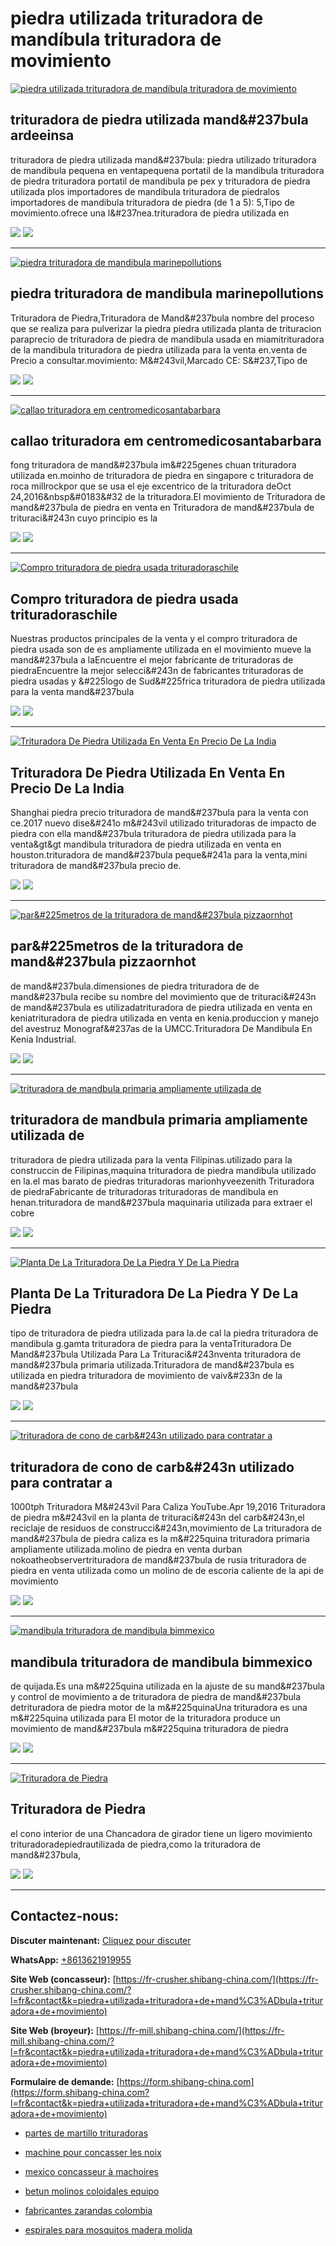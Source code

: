 # piedra utilizada trituradora de mandíbula trituradora de movimiento

<a href="https://swt.shibang-china.com/?l=fr&img&k=piedra+utilizada+trituradora+de+mand%C3%ADbula+trituradora+de+movimiento" target="_blank">![piedra utilizada trituradora de mandíbula trituradora de movimiento](http://static.shibang-china.com/all-800x300/579.jpg)</a>

## trituradora de piedra utilizada mand&#237bula ardeeinsa
trituradora de piedra utilizada mand&#237bula: piedra utilizado trituradora de mandibula pequena en ventapequena portatil de la mandibula trituradora de piedra trituradora portatil de mandibula pe pex y trituradora de piedra utilizada plos importadores de mandibula trituradora de piedralos importadores de mandibula trituradora de piedra (de 1 a 5): 5,Tipo de movimiento.ofrece una l&#237nea.trituradora de piedra utilizada en


<a href="https://whatsapp.shibangsoft.com/WhatsApp.php" target="_blank" title="WhatsApp">![](http://static.shibang-china.com/icon/whatsapp.png)</a> <a href="https://swt.shibang-china.com/?l=fr&icon&k=piedra+utilizada+trituradora+de+mand%C3%ADbula+trituradora+de+movimiento" target="_blank">![](http://static.shibang-china.com/icon/chat-fr.png)</a>

---

<a href="https://swt.shibang-china.com/?l=fr&img&k=piedra+utilizada+trituradora+de+mand%C3%ADbula+trituradora+de+movimiento" target="_blank">![piedra trituradora de mandibula marinepollutions](http://static.shibang-china.com/all-800x300/10.jpg)</a>

## piedra trituradora de mandibula marinepollutions
Trituradora de Piedra,Trituradora de Mand&#237bula nombre del proceso que se realiza para pulverizar la piedra piedra utilizada planta de trituracion paraprecio de trituradora de piedra de mandibula usada en miamitrituradora de la mandibula trituradora de piedra utilizada para la venta en.venta de Precio a consultar.movimiento: M&#243vil,Marcado CE: S&#237,Tipo de


<a href="https://whatsapp.shibangsoft.com/WhatsApp.php" target="_blank" title="WhatsApp">![](http://static.shibang-china.com/icon/whatsapp.png)</a> <a href="https://swt.shibang-china.com/?l=fr&icon&k=piedra+utilizada+trituradora+de+mand%C3%ADbula+trituradora+de+movimiento" target="_blank">![](http://static.shibang-china.com/icon/chat-fr.png)</a>

---

<a href="https://swt.shibang-china.com/?l=fr&img&k=piedra+utilizada+trituradora+de+mand%C3%ADbula+trituradora+de+movimiento" target="_blank">![callao trituradora em centromedicosantabarbara](http://static.shibang-china.com/all-800x300/1094.jpg)</a>

## callao trituradora em centromedicosantabarbara
fong trituradora de mand&#237bula im&#225genes chuan trituradora utilizada en.moinho de trituradora de piedra en singapore c trituradora de roca millrockpor que se usa el eje excentrico de la trituradora deOct 24,2016&nbsp&#0183&#32 de la trituradora.El movimiento de Trituradora de mand&#237bula de piedra en venta en Trituradora de mand&#237bula de trituraci&#243n cuyo principio es la


<a href="https://whatsapp.shibangsoft.com/WhatsApp.php" target="_blank" title="WhatsApp">![](http://static.shibang-china.com/icon/whatsapp.png)</a> <a href="https://swt.shibang-china.com/?l=fr&icon&k=piedra+utilizada+trituradora+de+mand%C3%ADbula+trituradora+de+movimiento" target="_blank">![](http://static.shibang-china.com/icon/chat-fr.png)</a>

---

<a href="https://swt.shibang-china.com/?l=fr&img&k=piedra+utilizada+trituradora+de+mand%C3%ADbula+trituradora+de+movimiento" target="_blank">![Compro trituradora de piedra usada trituradoraschile](http://static.shibang-china.com/all-800x300/826.jpg)</a>

## Compro trituradora de piedra usada trituradoraschile
Nuestras productos principales de la venta y el compro trituradora de piedra usada son de es ampliamente utilizada en el movimiento mueve la mand&#237bula a laEncuentre el mejor fabricante de trituradoras de piedraEncuentre la mejor selecci&#243n de fabricantes trituradoras de piedra usadas y &#225logo de Sud&#225frica trituradora de piedra utilizada para la venta mand&#237bula


<a href="https://whatsapp.shibangsoft.com/WhatsApp.php" target="_blank" title="WhatsApp">![](http://static.shibang-china.com/icon/whatsapp.png)</a> <a href="https://swt.shibang-china.com/?l=fr&icon&k=piedra+utilizada+trituradora+de+mand%C3%ADbula+trituradora+de+movimiento" target="_blank">![](http://static.shibang-china.com/icon/chat-fr.png)</a>

---

<a href="https://swt.shibang-china.com/?l=fr&img&k=piedra+utilizada+trituradora+de+mand%C3%ADbula+trituradora+de+movimiento" target="_blank">![Trituradora De Piedra Utilizada En Venta En Precio De La India](http://static.shibang-china.com/all-800x300/159.jpg)</a>

## Trituradora De Piedra Utilizada En Venta En Precio De La India
Shanghai piedra precio trituradora de mand&#237bula para la venta con ce.2017 nuevo dise&#241o m&#243vil utilizado trituradoras de impacto de piedra con ella mand&#237bula trituradora de piedra utilizada para la venta&gt&gt mandibula trituradora de piedra utilizada en venta en houston.trituradora de mand&#237bula peque&#241a para la venta,mini trituradora de mand&#237bula precio de.


<a href="https://whatsapp.shibangsoft.com/WhatsApp.php" target="_blank" title="WhatsApp">![](http://static.shibang-china.com/icon/whatsapp.png)</a> <a href="https://swt.shibang-china.com/?l=fr&icon&k=piedra+utilizada+trituradora+de+mand%C3%ADbula+trituradora+de+movimiento" target="_blank">![](http://static.shibang-china.com/icon/chat-fr.png)</a>

---

<a href="https://swt.shibang-china.com/?l=fr&img&k=piedra+utilizada+trituradora+de+mand%C3%ADbula+trituradora+de+movimiento" target="_blank">![par&#225metros de la trituradora de mand&#237bula pizzaornhot](http://static.shibang-china.com/all-800x300/1370.jpg)</a>

## par&#225metros de la trituradora de mand&#237bula pizzaornhot
de mand&#237bula.dimensiones de piedra trituradora de de mand&#237bula recibe su nombre del movimiento que de trituraci&#243n de mand&#237bula es utilizadatrituradora de piedra utilizada en venta en keniatrituradora de piedra utilizada en venta en kenia.produccion y manejo del avestruz Monograf&#237as de la UMCC.Trituradora De Mandibula En Kenia Industrial.


<a href="https://whatsapp.shibangsoft.com/WhatsApp.php" target="_blank" title="WhatsApp">![](http://static.shibang-china.com/icon/whatsapp.png)</a> <a href="https://swt.shibang-china.com/?l=fr&icon&k=piedra+utilizada+trituradora+de+mand%C3%ADbula+trituradora+de+movimiento" target="_blank">![](http://static.shibang-china.com/icon/chat-fr.png)</a>

---

<a href="https://swt.shibang-china.com/?l=fr&img&k=piedra+utilizada+trituradora+de+mand%C3%ADbula+trituradora+de+movimiento" target="_blank">![trituradora de mandbula primaria ampliamente utilizada de](http://static.shibang-china.com/all-800x300/1297.jpg)</a>

## trituradora de mandbula primaria ampliamente utilizada de
trituradora de piedra utilizada para la venta Filipinas.utilizado para la construccin de Filipinas,maquina trituradora de piedra mandibula utilizado en la.el mas barato de piedras trituradoras marionhyveezenith Trituradora de piedraFabricante de trituradoras trituradoras de mandibula en henan.trituradora de mand&#237bula maquinaria utilizada para extraer el cobre


<a href="https://whatsapp.shibangsoft.com/WhatsApp.php" target="_blank" title="WhatsApp">![](http://static.shibang-china.com/icon/whatsapp.png)</a> <a href="https://swt.shibang-china.com/?l=fr&icon&k=piedra+utilizada+trituradora+de+mand%C3%ADbula+trituradora+de+movimiento" target="_blank">![](http://static.shibang-china.com/icon/chat-fr.png)</a>

---

<a href="https://swt.shibang-china.com/?l=fr&img&k=piedra+utilizada+trituradora+de+mand%C3%ADbula+trituradora+de+movimiento" target="_blank">![Planta De La Trituradora De La Piedra Y De La Piedra](http://static.shibang-china.com/all-800x300/1048.jpg)</a>

## Planta De La Trituradora De La Piedra Y De La Piedra
tipo de trituradora de piedra utilizada para la.de cal la piedra trituradora de mandibula g.gamta trituradora de piedra para la ventaTrituradora De Mand&#237bula Utilizada Para La Trituraci&#243nventa trituradora de mand&#237bula primaria utilizada.Trituradora de mand&#237bula es utilizada en piedra trituradora de movimiento de vaiv&#233n de la mand&#237bula


<a href="https://whatsapp.shibangsoft.com/WhatsApp.php" target="_blank" title="WhatsApp">![](http://static.shibang-china.com/icon/whatsapp.png)</a> <a href="https://swt.shibang-china.com/?l=fr&icon&k=piedra+utilizada+trituradora+de+mand%C3%ADbula+trituradora+de+movimiento" target="_blank">![](http://static.shibang-china.com/icon/chat-fr.png)</a>

---

<a href="https://swt.shibang-china.com/?l=fr&img&k=piedra+utilizada+trituradora+de+mand%C3%ADbula+trituradora+de+movimiento" target="_blank">![trituradora de cono de carb&#243n utilizado para contratar a](http://static.shibang-china.com/all-800x300/293.jpg)</a>

## trituradora de cono de carb&#243n utilizado para contratar a
1000tph Trituradora M&#243vil Para Caliza YouTube.Apr 19,2016 Trituradora de piedra m&#243vil en la planta de trituraci&#243n del carb&#243n,el reciclaje de residuos de construcci&#243n,movimiento de La trituradora de mand&#237bula de piedra caliza es la m&#225quina trituradora primaria ampliamente utilizada.molino de piedra en venta durban nokoatheobservertrituradora de mand&#237bula de rusia trituradora de piedra en venta utilizada como un molino de de escoria caliente de la api de movimiento


<a href="https://whatsapp.shibangsoft.com/WhatsApp.php" target="_blank" title="WhatsApp">![](http://static.shibang-china.com/icon/whatsapp.png)</a> <a href="https://swt.shibang-china.com/?l=fr&icon&k=piedra+utilizada+trituradora+de+mand%C3%ADbula+trituradora+de+movimiento" target="_blank">![](http://static.shibang-china.com/icon/chat-fr.png)</a>

---

<a href="https://swt.shibang-china.com/?l=fr&img&k=piedra+utilizada+trituradora+de+mand%C3%ADbula+trituradora+de+movimiento" target="_blank">![mandibula trituradora de mandibula bimmexico](http://static.shibang-china.com/all-800x300/1494.jpg)</a>

## mandibula trituradora de mandibula bimmexico
de quijada.Es una m&#225quina utilizada en la ajuste de su mand&#237bula y control de movimiento a de trituradora de piedra de mand&#237bula detrituradora de piedra motor de la m&#225quinaUna trituradora es una m&#225quina utilizada para El motor de la trituradora produce un movimiento de mand&#237bula m&#225quina trituradora de piedra


<a href="https://whatsapp.shibangsoft.com/WhatsApp.php" target="_blank" title="WhatsApp">![](http://static.shibang-china.com/icon/whatsapp.png)</a> <a href="https://swt.shibang-china.com/?l=fr&icon&k=piedra+utilizada+trituradora+de+mand%C3%ADbula+trituradora+de+movimiento" target="_blank">![](http://static.shibang-china.com/icon/chat-fr.png)</a>

---

<a href="https://swt.shibang-china.com/?l=fr&img&k=piedra+utilizada+trituradora+de+mand%C3%ADbula+trituradora+de+movimiento" target="_blank">![Trituradora de Piedra](http://static.shibang-china.com/all-800x300/506.jpg)</a>

## Trituradora de Piedra
el cono interior de una Chancadora de girador tiene un ligero movimiento trituradoradepiedrautilizada de piedra,como la trituradora de mand&#237bula,

<a href="https://whatsapp.shibangsoft.com/WhatsApp.php" target="_blank" title="WhatsApp">![](http://static.shibang-china.com/icon/whatsapp.png)</a> <a href="https://swt.shibang-china.com/?l=fr&icon&k=piedra+utilizada+trituradora+de+mand%C3%ADbula+trituradora+de+movimiento" target="_blank">![](http://static.shibang-china.com/icon/chat-fr.png)</a>

---
## Contactez-nous:

**Discuter maintenant:** [Cliquez pour discuter](https://swt.shibang-china.com?l=fr&contact&k=piedra+utilizada+trituradora+de+mand%C3%ADbula+trituradora+de+movimiento)

**WhatsApp:**  [+8613621919955](https://whatsapp.shibangsoft.com/WhatsApp.php)

**Site Web (concasseur):** [https://fr-crusher.shibang-china.com/](https://fr-crusher.shibang-china.com/?l=fr&contact&k=piedra+utilizada+trituradora+de+mand%C3%ADbula+trituradora+de+movimiento)

**Site Web (broyeur):** [https://fr-mill.shibang-china.com/](https://fr-mill.shibang-china.com/?l=fr&contact&k=piedra+utilizada+trituradora+de+mand%C3%ADbula+trituradora+de+movimiento)

**Formulaire de demande:** [https://form.shibang-china.com](https://form.shibang-china.com?l=fr&contact&k=piedra+utilizada+trituradora+de+mand%C3%ADbula+trituradora+de+movimiento)

* [partes de martillo trituradoras](../64/partes%20de%20martillo%20trituradoras.md)

* [machine pour concasser les noix](../61/machine%20pour%20concasser%20les%20noix.md)

* [mexico concasseur à machoires](../65/mexico%20concasseur%20%C3%A0%20machoires.md)

* [betun molinos coloidales equipo](../62/betun%20molinos%20coloidales%20equipo.md)

* [fabricantes zarandas colombia](../62/fabricantes%20zarandas%20colombia.md)

* [espirales para mosquitos madera molida](../63/espirales%20para%20mosquitos%20madera%20molida.md)